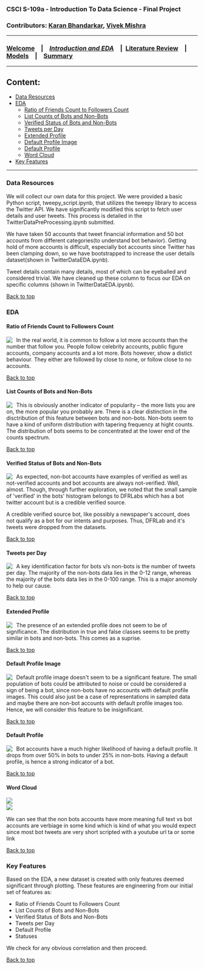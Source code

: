 ### CSCI S-109a - Introduction To Data Science - Final Project
### Contributors: [Karan Bhandarkar](mailto:karanbhandarkar@gmail.com), [Vivek Mishra](mailto:iblpvivek@icloud.com)
<HR>
  
### [Welcome](README.md)&emsp;|&emsp;[**_Introduction and EDA_**](intro-and-eda.md)&emsp;|&ensp;[Literature Review](lit-review.md)&emsp;|&emsp;[Models](models.md)&emsp;|&emsp;[Summary](summary.md)
<HR>

## Content:
- [Data Resources](#data-resources)
- [EDA](#eda) 
  * [Ratio of Friends Count to Followers Count](#ratio-of-friends-count-to-followers-count) <BR>
  * [List Counts of Bots and Non-Bots](#list-counts-of-bots-and-non-bots) <BR>
  * [Verified Status of Bots and Non-Bots](#verified-status-of-bots-and-non-bots) <BR>
  * [Tweets per Day](#tweets-per-day) <BR>
  * [Extended Profile](#extended-profile) <BR>
  * [Default Profile Image](#default-profile-image) <BR>
  * [Default Profile](#default-profile) <BR>
  * [Word Cloud](#word-cloud) <BR>
- [Key Features](#key-features)

<HR>
  
### Data Resources

We will collect our own data for this project. We were provided a basic Python script, tweepy_script.ipynb, that utilizes the tweepy library to access the Twitter API. We have significantly modified this script to fetch user details and user tweets. This process is detailed in the TwitterDataPreProcessing.ipynb submitted.

We have taken 50 accounts that tweet financial information and 50 bot accounts from different categories(to understand bot behavior). Getting hold of more accounts is difficult, especially bot accounts since Twitter has been clamping down, so we have bootstrapped to increase the user details dataset(shown in TwitterDataEDA.ipynb). 

Tweet details contain many details, most of which can be eyeballed and considered trivial. We have cleaned up these column to focus our EDA on specific columns (shown in TwitterDataEDA.ipynb). 

[Back to top](#content)

### EDA

#### Ratio of Friends Count to Followers Count

<img src="images/FriendsToFollowers.png"
     style="float: left; margin-right: 10px;" />

In the real world, it is common to follow a lot more accounts than the number that follow you. People follow celebrity accounts, public figure accounts, company accounts and a lot more. Bots however, show a distict behaviour. They either are followed by close to none, or follow close to no accounts.

[Back to top](#content)

#### List Counts of Bots and Non-Bots

<img src="images/ListCounts.png"
     style="float: left; margin-right: 10px;" />

This is obviously another indicator of popularity – the more lists you are on, the more popular you probably are. There is a clear distinction in the disctribution of this feature between bots and non-bots. Non-bots seem to have a kind of uniform distribution with tapering frequency at hight counts. The distribution of bots seems to be concentrated at the lower end of the counts spectrum.

[Back to top](#content)

#### Verified Status of Bots and Non-Bots

<img src="images/Verified.png"
     style="float: left; margin-right: 10px;" />

As expected, non-bot accounts have examples of verified as well as not-verified accounts and bot accounts are always not-verified. Well, almost. Though, through further exploration, we noted that the small sample of 'verified' in the bots' histogram belongs to DFRLabs which has a bot twitter account but is a credible verified source.

A credible verified source bot, like possibly a newspaper's account, does not qualify as a bot for our intents and purposes. Thus, DFRLab and it's tweets were dropped from the datasets.

[Back to top](#content)

#### Tweets per Day

<img src="images/TweetsPerDay.png"
     style="float: left; margin-right: 10px;" />

A key identification factor for bots v/s non-bots is the number of tweets per day. The majority of the non-bots data lies in the 0-12 range, whereas the majority of the bots data lies in the 0-100 range. This is a major anomoly to help our cause.

[Back to top](#content)

#### Extended Profile

<img src="images/ExtendedProfile.png"
     style="float: left; margin-right: 10px;" />
     
The presence of an extended profile does not seem to be of significance. The distribution in true and false classes seems to be pretty similar in bots and non-bots. This comes as a suprise.
     
[Back to top](#content)

#### Default Profile Image

<img src="images/DefaultImage.png"
     style="float: left; margin-right: 10px;" />

Default profile image doesn't seem to be a significant feature. The small population of bots could be attributed to noise or could be considered a sign of being a bot, since non-bots have no accounts with default profile images. This could also just be a case of representations in sampled data and maybe there are non-bot accounts with default profile images too. Hence, we will consider this feature to be insignificant.

[Back to top](#content)

#### Default Profile

<img src="images/DefaultProfile.png"
     style="float: left; margin-right: 10px;" />

Bot accounts have a much higher likelihood of having a default profile. It drops from over 50% in bots to under 25% in non-bots. Having a default profile, is hence a strong indicator of a bot. 

[Back to top](#content)

#### Word Cloud

<img src="images/BotTweets.png"
     style="float: left; margin-right: 10px;" />
<BR>
<img src="images/NonBotTweets.png"
     style="float: left; margin-right: 10px;" />
<BR>

We can see that the non bots accounts have more meaning full text vs bot accounts are verbiage in some kind which is kind of what you would expect since most bot tweets are very short scripted with a youtube url ta or some link

[Back to top](#content)

### Key Features

Based on the EDA, a new dataset is created with only features deemed significant through plotting. These features are engineering from our initial set of features as:
- Ratio of Friends Count to Followers Count
- List Counts of Bots and Non-Bots
- Verified Status of Bots and Non-Bots
- Tweets per Day
- Default Profile
- Statuses

We check for any obvious correlation and then proceed.

[Back to top](#content)
